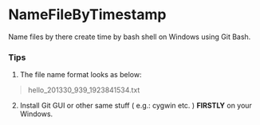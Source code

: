 # NameFileByTimestamp
Name files by there create time by bash shell on Windows using Git Bash.


### Tips
1. The file name format looks as below:
> hello_201330_939_1923841534.txt

2. Install Git GUI or other same stuff ( e.g.: cygwin etc. ) **FIRSTLY** on your Windows.
